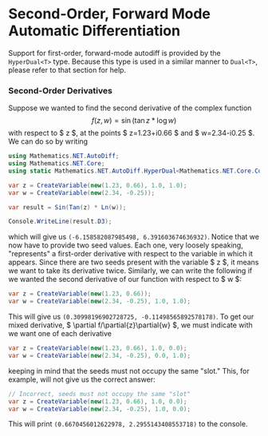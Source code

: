 # Second-Order, Forward Mode Automatic Differentiation

Support for first-order, forward-mode autodiff is provided by the `HyperDual<T>` type. Because this type is used in a similar manner to `Dual<T>`, please refer to that section for help.

### Second-Order Derivatives

Suppose we wanted to find the second derivative of the complex function
$$
    f(z,w) = \sin(\tan{z}*\log{w})
$$
with respect to $ z $, at the points $ z=1.23+i0.66 $ and $ w=2.34-i0.25 $. We can do so by writing
```csharp
using Mathematics.NET.AutoDiff;
using Mathematics.NET.Core;
using static Mathematics.NET.AutoDiff.HyperDual<Mathematics.NET.Core.Complex>;

var z = CreateVariable(new(1.23, 0.66), 1.0, 1.0);
var w = CreateVariable(new(2.34, -0.25));

var result = Sin(Tan(z) * Ln(w));

Console.WriteLine(result.D3);
```
which will give us `(-6.158582087985498, 6.391603674636932)`. Notice that we now have to provide two seed values. Each one, very loosely speaking, "represents" a first-order derivative with respect to the variable in which it appears. Since there are two seeds present with the variable $ z $, it means we want to take its derivative twice. Similarly, we can write the following if we wanted the second derivative of our function with respect to $ w $:
```csharp
var z = CreateVariable(new(1.23, 0.66));
var w = CreateVariable(new(2.34, -0.25), 1.0, 1.0);
```
This will give us `(0.30998196902728725, -0.11498565892578178)`. To get our mixed derivative, $ \partial f/\partial{z}\partial{w} $, we must indicate with we want one of each derivative
```csharp
var z = CreateVariable(new(1.23, 0.66), 1.0, 0.0);
var w = CreateVariable(new(2.34, -0.25), 0.0, 1.0);
```
keeping in mind that the seeds must not occupy the same "slot." This, for example, will not give us the correct answer:
```csharp
// Incorrect, seeds must not occupy the same "slot"
var z = CreateVariable(new(1.23, 0.66), 1.0, 0.0);
var w = CreateVariable(new(2.34, -0.25), 1.0, 0.0);
```
This will print `(0.6670456012622978, 2.2955143408553718)` to the console.
